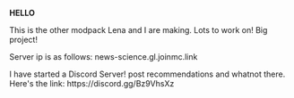 <b>HELLO</b>
<p>
This is the other modpack Lena and I are making. Lots to work on! Big project!
<p>
Server ip is as follows: news-science.gl.joinmc.link
<p>
I have started a Discord Server! post recommendations and whatnot there.<br>
Here's the link: https://discord.gg/Bz9VhsXz
